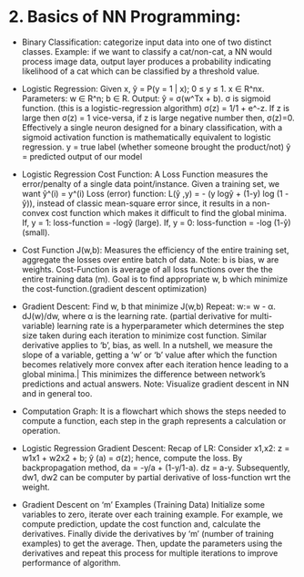 # 2. Basics of NN Programming:

- Binary Classification: categorize input data into one of two distinct classes.
Example: if we want to classify a cat/non-cat, a NN would process image data, output layer produces a probability indicating likelihood of a cat which can be classified by a threshold value.

- Logistic Regression: Given x, ŷ = P(y = 1 | x); 0 ≤ y ≤ 1. x ∈ R^nx. Parameters: w ∈ R^n; b ∈ R.
Output: ŷ = σ(w^Tx + b). σ is sigmoid function. (this is a logistic-regression algorithm)
σ(z) = 1/1 + e^-z. If z is large then σ(z) = 1 vice-versa, if z is large negative number then, σ(z)=0.
Effectively a single neuron designed for a binary classification, with a sigmoid activation function is mathematically equivalent to logistic regression.
y = true label (whether someone brought the product/not)
ŷ = predicted output of our model

- Logistic Regression Cost Function: 
A Loss Function measures the error/penalty of a single data point/instance.
Given a training set, we want ŷ^(i) = y^(i)
Loss (error) function: L(ŷ ,y) = - (y logŷ + (1-y) log (1 - ŷ)), instead of classic mean-square error since, it results in a non-convex cost function which makes it difficult to find the global minima.
If, y = 1: loss-function = -logŷ (large). If, y = 0: loss-function = -log (1-ŷ) (small).

- Cost Function J(w,b): Measures the efficiency of the entire training set, aggregate the losses over entire batch of data. Note: b is bias, w are weights. 
Cost-Function is average of all loss functions over the the entire training data (m).
Goal is to find appropriate w, b which minimize the cost-function.(gradient descent optimization)

- Gradient Descent: Find w, b that minimize J(w,b)
Repeat: w:= w - α. dJ(w)/dw, where α is the learning rate. (partial derivative for multi-variable)
learning rate is a hyperparameter which determines the step size taken during each iteration to minimize cost function.
Similar derivative applies to ‘b’, bias, as well.
In a nutshell, we measure the slope of a variable, getting a ‘w’ or ‘b’ value after which the function becomes relatively more convex after each iteration hence leading to a global minima.|
This minimizes the difference between network’s predictions and actual answers.
Note: Visualize gradient descent in NN and in general too.

- Computation Graph: 
It is  a flowchart which shows the steps needed to compute a function, each step in the graph represents a calculation or operation.

- Logistic Regression Gradient Descent: 
Recap of LR: Consider x1,x2: z = w1x1 + w2x2 + b; ŷ (a) = σ(z); hence, compute the loss.
By backpropagation method, da = -y/a + (1-y/1-a). dz = a-y. 
Subsequently, dw1, dw2 can be computer by partial derivative of loss-function wrt the weight.

- Gradient Descent on ‘m’ Examples (Training Data)
Initialize some variables to zero, iterate over each training example. For example, we compute prediction, update the cost function and, calculate the derivatives.
Finally divide the derivatives by ‘m’ (number of training examples) to get the average.
Then, update the parameters using the derivatives and repeat this process for multiple iterations to improve performance of algorithm.
